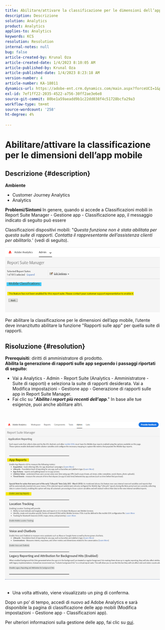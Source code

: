 ```yaml
---
title: Abilitare/attivare la classificazione per le dimensioni dell’app mobile
description: Descrizione
solution: Analytics
product: Analytics
applies-to: Analytics
keywords: KCS
resolution: Resolution
internal-notes: null
bug: false
article-created-by: Krunal Oza
article-created-date: 1/4/2023 8:10:05 AM
article-published-by: Krunal Oza
article-published-date: 1/4/2023 8:23:18 AM
version-number: 4
article-number: KA-18011
dynamics-url: https://adobe-ent.crm.dynamics.com/main.aspx?forceUCI=1&pagetype=entityrecord&etn=knowledgearticle&id=abc8232e-078c-ed11-81ac-6045bd0063aa
exl-id: 7ef1ff22-2035-4522-a756-30ff2ae3e6e8
source-git-commit: 80be1a59aeadd9b1c22dd038f4c51728bcfa29a3
workflow-type: tm+mt
source-wordcount: '258'
ht-degree: 4%

---
```


# Abilitare/attivare la classificazione per le dimensioni dell’app mobile

## Descrizione {#description}

<b>Ambiente</b>
- Customer Journey Analytics
- Analytics



<b>Problemi/Sintomi</b>
In genere, quando si accede a Classificazioni mobili in Report Suite Manager - Gestione app - Classificazione app, il messaggio indicato di seguito può essere

Classificazioni dispositivi mobili: &quot;*Questa funzione non è stata abilitata per questa suite di rapporti. Contatta il rappresentante dell’assistenza clienti per abilitarlo.*&#39; (vedi di seguito).

![](assets/___acc8232e-078c-ed11-81ac-6045bd0063aa___.png)

Per abilitare la classificazione per le dimensioni dell’app mobile, l’utente deve innanzitutto abilitare la funzione &quot;Rapporti sulle app&quot; per quella suite di rapporti.


## Risoluzione {#resolution}

<b>Prerequisiti</b>: diritti di amministratore di prodotto.<br><b>Abilita la generazione di rapporti sulle app seguendo i passaggi riportati di seguito:</b>
- Vai a Analytics - Admin - Report Suite (Analytics - Amministratore - Suite di rapporti) e seleziona la suite di rapporti desiderata. Vai a Modifica impostazioni - Gestione app -<b> </b>Generazione di rapporti sulle app in Report Suite Manager.
- Fai clic su &quot;<b>*Abilita i report più recenti dell’app</b>*.&quot; In base alle tue esigenze, puoi anche abilitare altri.

<br> <br>![](assets/0ae3ca9c-b68f-ec11-b400-00224804a35d.png)
 
- Una volta attivato, viene visualizzato un ping di conferma.


Dopo un po’ di tempo, accedi di nuovo ad Adobe Analytics e sarà disponibile la pagina di classificazione delle app mobili (Modifica impostazioni - Gestione app - Classificazioni app).

Per ulteriori informazioni sulla gestione delle app, fai clic su [qui](https://nam04.safelinks.protection.outlook.com/?url=https%3A%2F%2Fexperienceleague.adobe.com%2Fdocs%2Fanalytics%2Fadmin%2Fadmin-tools%2Fmobile-management.html%3Flang%3Den&amp;amp;data=04%7C01%7Cnilotpalb%40adobe.com%7C3c1d5032d121424be46208d9f1d8905c%7Cfa7b1b5a7b34438794aed2c178decee1%7C0%7C0%7C637806734700482559%7CUnknown%7CTWFpbGZsb3d8eyJWIjoiMC4wLjAwMDAiLCJQIjoiV2luMzIiLCJBTiI6Ik1haWwiLCJXVCI6Mn0%3D%7C3000&amp;amp;sdata=uxWerDD%2FHHZVSk%2B6eY0p2czXyW3BtXq75lRarjebwak%3D&amp;amp;reserved=0 "Fai clic per seguire il collegamento: https://experienceleague.adobe.com/docs/analytics/admin/admin-tools/mobile-management.html?lang=en").
